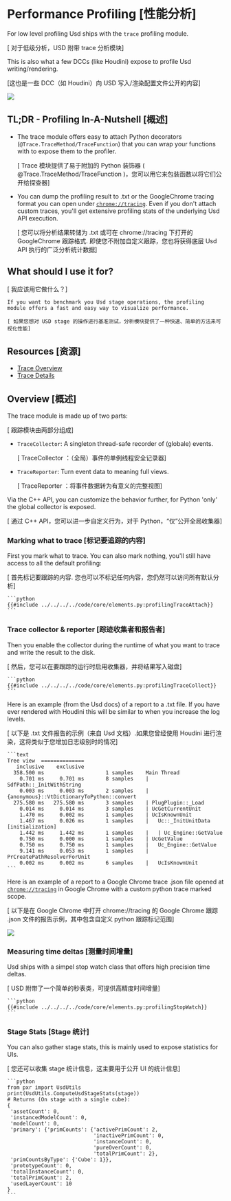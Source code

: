 # Performance Profiling [性能分析]
For low level profiling Usd ships with the `trace` profiling module.

[ 对于低级分析，USD 附带 trace 分析模块]

This is also what a few DCCs (like Houdini) expose to profile Usd writing/rendering.

[这也是一些 DCC（如 Houdini）向 USD 写入/渲染配置文件公开的内容]

![](./GoogleChromeTraceProfiling.jpg#center)

## TL;DR - Profiling In-A-Nutshell [概述]
- The trace module offers easy to attach Python decorators (`@Trace.TraceMethod/TraceFunction`) that you can wrap your functions with to expose them to the profiler.

    [ Trace 模块提供了易于附加的 Python 装饰器 ( @Trace.TraceMethod/TraceFunction )，您可以用它来包装函数以将它们公开给探查器]
- You can dump the profiling result to .txt or the GoogleChrome tracing format you can open under [`chrome://tracing`](chrome://tracing). Even if you don't attach custom traces, you'll get extensive profiling stats of the underlying Usd API execution.

    [ 您可以将分析结果转储为 .txt 或可在 chrome://tracing 下打开的 GoogleChrome 跟踪格式. 即使您不附加自定义跟踪，您也将获得底层 Usd API 执行的广泛分析统计数据]

## What should I use it for?

[ 我应该用它做什么？]
~~~admonish tip
If you want to benchmark you Usd stage operations, the profiling module offers a fast and easy way to visualize performance.

[ 如果您想对 USD stage 的操作进行基准测试，分析模块提供了一种快速、简单的方法来可视化性能]
~~~

## Resources [资源]
- [Trace Overview](https://openusd.org/dev/api/trace_page_front.html)
- [Trace Details](https://openusd.org/dev/api/trace_page_detail.html)

## Overview [概述]
The trace module is made up of two parts:

[ 跟踪模块由两部分组成]
- `TraceCollector`: A singleton thread-safe recorder of (globale) events.

    [ TraceCollector ：（全局）事件的单例线程安全记录器]
- `TraceReporter`: Turn event data to meaning full views.

    [ TraceReporter ：将事件数据转为有意义的完整视图]

Via the C++ API, you can customize the behavior further, for Python 'only' the global collector is exposed.

[ 通过 C++ API，您可以进一步自定义行为，对于 Python，“仅”公开全局收集器]

### Marking what to trace [标记要追踪的内容]
First you mark what to trace. You can also mark nothing, you'll still have access to all the default profiling:

[ 首先标记要跟踪的内容. 您也可以不标记任何内容，您仍然可以访问所有默认分析]
~~~admonish info title=""
```python
{{#include ../../../../code/core/elements.py:profilingTraceAttach}}
```
~~~

### Trace collector & reporter [踪迹收集者和报告者]
Then you enable the collector during the runtime of what you want to trace and write the result to the disk.

[ 然后，您可以在要跟踪的运行时启用收集器，并将结果写入磁盘]
~~~admonish info title=""
```python
{{#include ../../../../code/core/elements.py:profilingTraceCollect}}
```
~~~

Here is an example (from the Usd docs) of a report to a .txt file. If you have ever rendered with Houdini this will be similar to when you increase the log levels.

[ 以下是 .txt 文件报告的示例（来自 Usd 文档）.如果您曾经使用 Houdini 进行渲染，这将类似于您增加日志级别时的情况]
~~~admonish info title=""
```text
Tree view  ==============
   inclusive    exclusive        
  358.500 ms                    1 samples    Main Thread
    0.701 ms     0.701 ms       8 samples    | SdfPath::_InitWithString
    0.003 ms     0.003 ms       2 samples    | {anonymous}::VtDictionaryToPython::convert
  275.580 ms   275.580 ms       3 samples    | PlugPlugin::_Load
    0.014 ms     0.014 ms       3 samples    | UcGetCurrentUnit
    1.470 ms     0.002 ms       1 samples    | UcIsKnownUnit
    1.467 ms     0.026 ms       1 samples    |   Uc::_InitUnitData [initialization]
    1.442 ms     1.442 ms       1 samples    |   | Uc_Engine::GetValue
    0.750 ms     0.000 ms       1 samples    | UcGetValue
    0.750 ms     0.750 ms       1 samples    |   Uc_Engine::GetValue
    9.141 ms     0.053 ms       1 samples    | PrCreatePathResolverForUnit
    0.002 ms     0.002 ms       6 samples    |   UcIsKnownUnit
```
~~~

Here is an example of a report to a Google Chrome trace .json file opened at [`chrome://tracing`](chrome://tracing) in Google Chrome with a custom python trace marked scope.

[ 以下是在 Google Chrome 中打开 chrome://tracing 的 Google Chrome 跟踪 .json 文件的报告示例，其中包含自定义 python 跟踪标记范围]

![](./GoogleChromePythonScopeTraceProfiling.jpg#center)


### Measuring time deltas [测量时间增量]
Usd ships with a simpel stop watch class that offers high precision time deltas.

[ USD 附带了一个简单的秒表类，可提供高精度时间增量]
~~~admonish info title=""
```python
{{#include ../../../../code/core/elements.py:profilingStopWatch}}
```
~~~

### Stage Stats [Stage 统计]
You can also gather stage stats, this is mainly used to expose statistics for UIs.

[ 您还可以收集 stage 统计信息，这主要用于公开 UI 的统计信息]
~~~admonish info title=""
```python
from pxr import UsdUtils
print(UsdUtils.ComputeUsdStageStats(stage))
# Returns (On stage with a single cube):
{
 'assetCount': 0, 
 'instancedModelCount': 0,
 'modelCount': 0,
 'primary': {'primCounts': {'activePrimCount': 2,
                            'inactivePrimCount': 0,
                            'instanceCount': 0, 
                            'pureOverCount': 0,
                            'totalPrimCount': 2},
 'primCountsByType': {'Cube': 1}}, 
 'prototypeCount': 0,
 'totalInstanceCount': 0,
 'totalPrimCount': 2,
 'usedLayerCount': 10
}
```
~~~